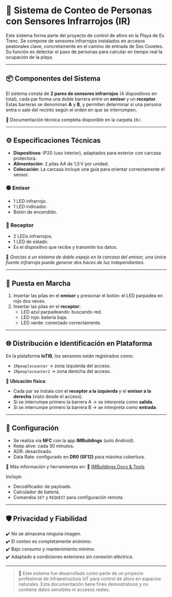 # 👣 Sistema de Conteo de Personas con Sensores Infrarrojos (IR)

Este sistema forma parte del proyecto de control de aforo en la Playa de Es Trenc. Se compone de sensores infrarrojos instalados en accesos peatonales clave, concretamente en el camino de entrada de Ses Covetes. Su función es detectar el paso de personas para calcular en tiempo real la ocupación de la playa.

---

## 📦 Componentes del Sistema

El sistema consta de **2 pares de sensores infrarrojos** (4 dispositivos en total), cada par forma una doble barrera entre un **emisor** y un **receptor**. Estas barreras se denominan **A** y **B**, y permiten determinar si una persona entra o sale del recinto según el orden en que se interrumpen.

📂 Documentación técnica completa disponible en la carpeta `IR/`.

---

## ⚙️ Especificaciones Técnicas

- **Dispositivos**: IP20 (uso interior), adaptados para exterior con carcasa protectora.
- **Alimentación**: 2 pilas AA de 1,5 V por unidad.
- **Colocación**: La carcasa incluye una guía para orientar correctamente el sensor.

### 🟢 Emisor
- 1 LED infrarrojo.
- 1 LED indicador.
- Botón de encendido.

### 🔵 Receptor
- 2 LEDs infrarrojos.
- 1 LED de estado.
- Es el dispositivo que recibe y transmite los datos.

📌 *Gracias a un sistema de doble espejo en la carcasa del emisor, una única fuente infrarroja puede generar dos haces de luz independientes.*

---

## 🚀 Puesta en Marcha

1. Insertar las pilas en el **emisor** y presionar el botón: el LED parpadea en rojo dos veces.
2. Insertar las pilas en el **receptor**:
   - LED azul parpadeando: buscando red.
   - LED rojo: batería baja.
   - LED verde: conectado correctamente.

---

## 🌐 Distribución e Identificación en Plataforma

En la plataforma **IoTIB**, los sensores están registrados como:

- `IRpeoplecounter` → zona izquierda del acceso.
- `IRpeoplecounter2` → zona derecha del acceso.

📍 **Ubicación física**:
- Cada par se instala con el **receptor a la izquierda** y el **emisor a la derecha** (visto desde el acceso).
- Si se interrumpe primero la barrera A → se interpreta como **salida**.
- Si se interrumpe primero la barrera B → se interpreta como **entrada**.

---

## 🔧 Configuración

- Se realiza vía **NFC** con la app **IMBuildings** (solo Android).
- Keep alive: cada 30 minutos.
- ADR: desactivado.
- Data Rate: configurado en **DR0 (SF12)** para máxima cobertura.

📖 Más información y herramientas en:
🔗 [IMBuildings Docs & Tools](https://support.imbuildings.com/docs/#/./tools/downlink/)

Incluye:
- Decodificador de payloads.
- Calculador de batería.
- Comandos `SET` y `REQUEST` para configuración remota.

---

## 🛡️ Privacidad y Fiabilidad

✔️ No se almacena ninguna imagen.  
✔️ El conteo es completamente anónimo.  
✔️ Bajo consumo y mantenimiento mínimo.  
✔️ Adaptado a condiciones exteriores sin conexión eléctrica.

---

> 📝 Este sistema fue desarrollado como parte de un proyecto profesional de infraestructura IoT para control de aforo en espacios naturales. Esta documentación tiene fines demostrativos y no contiene datos sensibles ni accesos reales.
